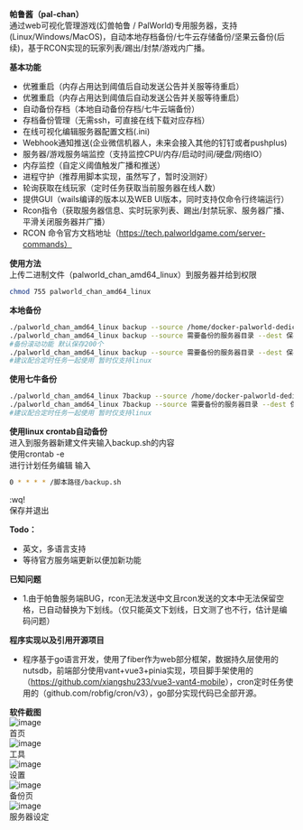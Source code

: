 **帕鲁酱（pal-chan）**\
通过web可视化管理游戏(幻兽帕鲁 / PalWorld)专用服务器，支持(Linux/Windows/MacOS)，自动本地存档备份/七牛云存储备份/坚果云备份(后续)，基于RCON实现的玩家列表/踢出/封禁/游戏内广播。 &#x20;

**基本功能**

*   优雅重启（内存占用达到阈值后自动发送公告并关服等待重启）
*   优雅重启（内存占用达到阈值后自动发送公告并关服等待重启）         &#x20;
*   自动备份存档（本地自动备份存档/七牛云端备份）
*   存档备份管理（无需ssh，可直接在线下载对应存档）
*   在线可视化编辑服务器配置文档(.ini)
*   Webhook通知推送(企业微信机器人，未来会接入其他的钉钉或者pushplus)
*   服务器/游戏服务端监控（支持监控CPU/内存/启动时间/硬盘/网络IO）
*   内存监控（自定义阈值触发广播和推送）
*   进程守护（推荐用脚本实现，虽然写了，暂时没测好）
*   轮询获取在线玩家（定时任务获取当前服务器在线人数）
*   提供GUI（wails编译的版本以及WEB UI版本，同时支持仅命令行终端运行）
*   Rcon指令（获取服务器信息、实时玩家列表、踢出/封禁玩家、服务器广播、平滑关闭服务器并广播）
*   RCON 命令官方文档地址（<https://tech.palworldgame.com/server-commands）>



**使用方法**\
上传二进制文件（palworld\_chan\_amd64\_linux）到服务器并给到权限

```bash
chmod 755 palworld_chan_amd64_linux
```

**本地备份**

```bash
./palworld_chan_amd64_linux backup --source /home/docker-palworld-dedicated-server/game/Pal/Saved --dest /root/backup/
./palworld_chan_amd64_linux backup --source 需要备份的服务器目录 --dest 保存备份文件目录
#备份滚动功能 默认保存200个
./palworld_chan_amd64_linux backup --source 需要备份的服务器目录 --dest 保存备份文件目录 --backupCount 保留备份数
#建议配合定时任务一起使用 暂时仅支持linux
```

**使用七牛备份**

```bash
./palworld_chan_amd64_linux 7backup --source /home/docker-palworld-dedicated-server/game/Pal/Saved --dest /root/backup/  --ak accessToken --sk secretKey --bucket bucket存储空间
./palworld_chan_amd64_linux 7backup --source 需要备份的服务器目录 --dest 保存备份文件目录 --ak accessToken --sk secretKey --bucket bucket存储空间
#建议配合定时任务一起使用 暂时仅支持linux
```

**使用linux crontab自动备份**\
进入到服务器新建文件夹输入backup.sh的内容\
使用crontab -e\
进行计划任务编辑 输入

```bash
0 * * * * /脚本路径/backup.sh
```

\:wq!\
保存并退出

**Todo：**

*   英文，多语言支持
*   等待官方服务端更新以便加新功能

**已知问题**

*   1.由于帕鲁服务端BUG，rcon无法发送中文且rcon发送的文本中无法保留空格，已自动替换为下划线。（仅只能英文下划线，日文测了也不行，估计是编码问题）

**程序实现以及引用开源项目**

*   程序基于go语言开发，使用了fiber作为web部分框架，数据持久层使用的nutsdb，前端部分使用vant+vue3+pinia实现，项目脚手架使用的（<https://github.com/xiangshu233/vue3-vant4-mobile>），cron定时任务使用的（github.com/robfig/cron/v3），go部分实现代码已全部开源。


**软件截图**  
![image](https://github.com/LunacyZeus/palworld-chan/blob/main/screenshots/index.png)  
首页  
![image](https://github.com/LunacyZeus/palworld-chan/blob/main/screenshots/tool.png)  
工具  
![image](https://github.com/LunacyZeus/palworld-chan/blob/main/screenshots/setting.png?raw=true)  
设置  
![image](https://github.com/LunacyZeus/palworld-chan/blob/main/screenshots/backup.png?raw=true)  
备份页  
![image](https://github.com/LunacyZeus/palworld-chan/blob/main/screenshots/server_setting.png?raw=true)  
服务器设定  